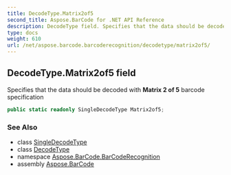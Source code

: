 ```yaml
---
title: DecodeType.Matrix2of5
second_title: Aspose.BarCode for .NET API Reference
description: DecodeType field. Specifies that the data should be decoded with Matrix 2 of 5 barcode specification
type: docs
weight: 610
url: /net/aspose.barcode.barcoderecognition/decodetype/matrix2of5/
---
```

## DecodeType.Matrix2of5 field

Specifies that the data should be decoded with **Matrix 2 of 5** barcode specification

```csharp
public static readonly SingleDecodeType Matrix2of5;
```

### See Also

* class [SingleDecodeType](../../singledecodetype/)
* class [DecodeType](../)
* namespace [Aspose.BarCode.BarCodeRecognition](../../decodetype/)
* assembly [Aspose.BarCode](../../../)


